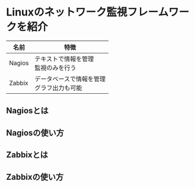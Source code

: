 # Linuxのネットワーク監視フレームワークを紹介

|名前|特徴|
|----|----|
|Nagios|テキストで情報を管理<br>監視のみを行う|
|Zabbix|データベースで情報を管理<br>グラフ出力も可能|


## Nagiosとは


## Nagiosの使い方


## Zabbixとは


## Zabbixの使い方


